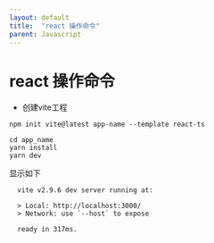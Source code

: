 ```yaml
---
layout: default
title:  "react 操作命令"
parent: Javascript
---
```

# react 操作命令
- 创建vite工程
```npm
npm init vite@latest app-name --template react-ts
```
```
cd app_name
yarn install
yarn dev
```
显示如下
```vite
  vite v2.9.6 dev server running at:

  > Local: http://localhost:3000/
  > Network: use `--host` to expose

  ready in 317ms.
```


<div id="gitalk-container"></div>
<link rel="stylesheet" href="https://unpkg.com/gitalk/dist/gitalk.css">
<script src="https://unpkg.com/gitalk/dist/gitalk.min.js"></script>
<script src="/assets/js/md5.min.js"></script>
<script type="text/javascript">
const gitalk = new Gitalk({
  clientID: 'c8000586a21c80291476',
  clientSecret: '043d2b75bd32c8d03f65d088bbd475c563a287f4',
  repo: 'imoowi.github.io',
  owner: 'imoowi',
  admin: ['imoowi'],
  distractionFreeMode: false,
  id: md5(location.href)
});
gitalk.render('gitalk-container')
</script>